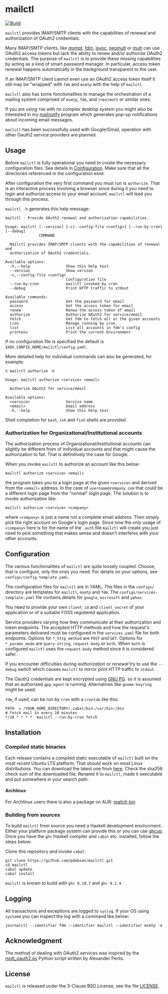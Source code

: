 # mailctl

[![Build](https://github.com/pdobsan/mailctl/actions/workflows/build.yaml/badge.svg)](https://github.com/pdobsan/mailctl/actions/workflows/build.yaml)

`mailctl` provides IMAP/SMTP clients with the capabilities of renewal and
authorization of OAuth2 credentials.

Many IMAP/SMTP clients, like [msmpt](https://marlam.de/msmtp/),
[fdm](https://github.com/nicm/fdm),
[isync](http://isync.sourceforge.net/),
[neomutt](https://github.com/neomutt/neomutt) or
[mutt](http://www.mutt.org/) can use OAuth2 access tokens but lack the
ability to renew and/or authorize OAuth2 credentials. The purpose of
`mailctl` is to provide these missing capabilities by acting as a kind of
smart password manager. In particular, access token renewal happens
automatically in the background transparent to the user.

If an IMAP/SMTP client cannot even use an OAuth2 access token itself it
still may be "wrapped" with `fdm` and `msmtp` with the help of `mailctl`.

`mailctl` also has some functionalities to manage the orchestration of
a mailing system comprised of `msmtp`, `fdm`, and `(neo)mutt` or similar
ones.

If you are using `fdm` with no complex desktop system you might also be
interested in my [mailnotify](https://github.com/pdobsan/mailnotify) program
which generates pop-up notifications about incoming email messages.

`mailctl` has been successfully used with Google/Gmail, operation with other
Oauth2 service providers are planned.

## Usage

Before `mailctl` is fully operational you need to create the necessary
configuration files. See details in [Configuration](#configuration). Make
sure that all the directories referenced in the configuration exist.

After configuration the very first command you must run is `authorize`. That
is an interactive process involving a browser since during it you need to
login and authorize access to your email account. `mailctl` will lead you
through this process.

`mailctl -h` generates this help message:

    mailctl - Provide OAuth2 renewal and authorization capabilities.

    Usage: mailctl [--version] [-c|--config-file <config>] [--run-by-cron] [--debug]
                   COMMAND

      Mailctl provides IMAP/SMTP clients with the capabilities of renewal and
      authorization of OAuth2 credentials.

    Available options:
      -h,--help                Show this help text
      --version                Show version
      -c,--config-file <config>
                               Configuration file
      --run-by-cron            mailctl invoked by cron
      --debug                  Print HTTP traffic to stdout

    Available commands:
      password                 Get the password for email
      access                   Get the access token for email
      renew                    Renew the access token of email
      authorize                Authorize OAuth2 for service/email
      fetch                    Get fdm to fetch all or the given accounts
      cron                     Manage running by cron
      list                     List all accounts in fdm's config
      printenv                 Print the current Environment

If no configuration file is specified the default is
`$XDG_CONFIG_HOME/mailctl/config.yaml`.

More detailed help for individual commands can also be generated, for
example:

    % mailctl authorize -h

    Usage: mailctl authorize <service> <email>

      Authorize OAuth2 for service/email

    Available options:
      <service>                Service name
      <email>                  Email address
      -h,--help                Show this help text

Shell completion for `bash`, `zsh` and `fish` shells are provided.

### Authorization for Organizational/Institutional accounts

The authorization process of Organizational/Institutional accounts can
slightly be different from of individual accounts and that might cause the
authorization to fail. That is definitively the case for Google.

When you invoke `mailctl` to authorize an account like this below:

    mailctl authorize <service> <email>

the program takes you to a login page at the given `<service>` and derived
from the `<email>` address. In the case of `username@company.com` that could
be a different login page from the "normal" login page. The solution is to
invoke authorization like:

    mailctl authorize <service> <company>

where `<company>` is just a name not a complete email address. Then simply pick
the right account on Google's login page. Since now the only usage of
`<company>` here is for the name of the `.auth` file `mailctl` will create you
just need to pick something that makes sense and doesn't interferes with your
other accounts.

## Configuration

The various functionalities of `mailctl` are quite loosely coupled. Choose,
that is configure, only the ones you need. For details on your options, see
`configs/config-template.yaml`.

The configuration files for `mailctl` are in YAML. The files in the
`configs/` directory are templates for `mailctl`, `msmtp` and `fdm`. The
`configs/services-template.yaml` file contains details for `google`,
`microsoft` and `yahoo`.

You need to provide your own `client_id` and `client_secret` of your
application or of a suitable FOSS registered application.

Service providers varying how they communicate at their authorization and token
endpoints. The accepted HTTP methods and how the request's parameters delivered
must be configured in the `services.yaml` file for both endpoints. Options for
`*_http_method` are `POST` and `GET`. Options for `*_params_mode` are
`query-string`, `request-body` or `both`. When `both` is configured `mailctl`
uses the `request-body` method since it is considered safer.

If you encounter difficulties during *authorization* or *renewal* try to use
the `--debug` switch which causes `mailctl` to mirror print HTTP traffic to
`stdout`.

The Oauth2 credentials are kept encrypted using [GNU PG](https://www.gnupg.org/).
so it is assumed that an authorized `gpg-agent` is running. Alternatives
like `gnome-keyring` might be used.

`fdm`, if used, can be run by `cron` with a `crontab` like this:

    PATH  = /YOUR_HOME_DIRECTORY/.cabal/bin:/usr/bin:/bin
    # fetch mail in every 10 minutes
    */10 * * * *  mailctl --run-by-cron fetch


## Installation

### Compiled static binaries

Each release contains a compiled static executable of `mailctl` built on the
most recent Ubuntu LTS platform. That should work on most Linux
distributions. You can download the latest one from
[here](https://github.com/pdobsan/mailctl/releases/latest). Check the sha256
check sum of the downloaded file. Rename it to `mailctl`, made it executable
and put somewhere in your search path.

#### Archlinux

For Archlinux users there is also a package on AUR:
[mailctl-bin](https://aur.archlinux.org/packages/mailctl-bin)

### Building from sources

To build `mailctl` from source you need a Haskell development environment.
Either your platform package system can provide this or you can use
[ghcup](https://www.haskell.org/ghcup/). Once you have the `ghc` Haskell
compiler and `cabal` etc. installed, follow the steps below:

Clone this repository and invoke `cabal`:

    git clone https://github.com/pdobsan/mailctl.git
    cd mailctl
    cabal update
    cabal install

`mailctl` is known to build with `ghc 8.10.7` and `ghc 9.2.4`


## Logging

All transactions and exceptions are logged to `syslog`. If your OS using
`systemd` you can inspect the log with a command like below:

    journalctl --identifier fdm --identifier mailctl --identifier msmtp -e


## Acknowledgment 

The method of dealing with OAuth2 services was inspired by the
[mutt_oauth2.py](https://gitlab.com/muttmua/mutt/-/blob/master/contrib/mutt_oauth2.py)
Python script written by Alexander Perlis.


## License

`mailctl` is released under the 3-Clause BSD License, see the file
[LICENSE](LICENSE).

